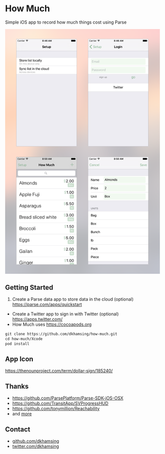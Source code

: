 # How Much

Simple iOS app to record how much things cost using Parse

![](Assets/0-screenshots.png)

## Getting Started

1. Create a Parse data app to store data in the cloud (optional) https://parse.com/apps/quickstart
- Create a Twitter app to sign in with Twitter (optional) https://apps.twitter.com/
- How Much uses https://cocoapods.org 

``` 
git clone https://github.com/dkhamsing/how-much.git
cd how-much/Xcode
pod install
```

## App Icon 

https://thenounproject.com/term/dollar-sign/185240/

## Thanks 

- https://github.com/ParsePlatform/Parse-SDK-iOS-OSX
- https://github.com/TransitApp/SVProgressHUD 
- https://github.com/tonymillion/Reachability   
- and [more](Xcode/Podfile)
    
## Contact

- [github.com/dkhamsing](https://github.com/dkhamsing)
- [twitter.com/dkhamsing](https://twitter.com/dkhamsing)
